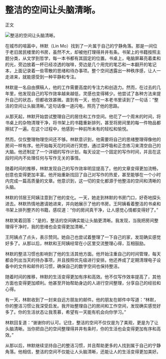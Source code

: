 # 整洁的空间让头脑清晰。

正文

![整洁的空间让头脑清晰。](/images/acbbe3a3484440b485c6ab4c0751a3e2.jpg)


在城市的喧嚣中，林默（Lin Mo）找到了一片属于自己的宁静角落。那是一间位于老旧居民楼里的书房，虽然不大，却被他打理得井井有条。书架上的书籍按照主题分类，从文学到哲学，每一本书都有其固定的位置。书桌上，电脑屏幕亮着柔和的光，旁边放着一杯已经凉透的咖啡，旁边是几个用完的笔芯和一本翻开的笔记本，上面记录着一些零散的思绪和待办事项。整个空间透露出一种秩序感，让人一走进来，就能感受到一种平静和专注。

林默是一名自由撰稿人，他的工作需要高度的专注力和创造力。然而，在过去的几年里，他发现自己的写作效率越来越低，灵感也变得稀少。他尝试了各种方法来提升自己的状态，但都收效甚微。直到有一天，他在一本老书里读到了一句话：“整洁的空间让头脑清晰。”这句话像一道闪电，照亮了他的思路。

从那天起，林默开始尝试整理自己的居住和工作空间。他花了一个周末的时间，将书桌上的杂物清理干净，将书架上的书籍重新排列，甚至将房间里的每一件物品都擦拭了一遍。在这个过程中，他感到一种前所未有的轻松和愉悦。

然而，仅仅整理物理空间还不够。林默意识到，他需要将自己的思绪整理得像他的房间一样有序。他开始每天花时间进行冥想，通过深呼吸和正念练习来清空自己的大脑。他还制定了一个详细的写作计划，每天设定一个固定的写作时间，并且在这段时间内不处理任何与写作无关的事情。

随着时间的推移，林默发现自己的写作效率明显提高了。他的文章变得更加流畅，创意也变得更加丰富。他开始重新找回了自己对写作的热爱，甚至能够在一个小时内完成一篇高质量的文章。他意识到，这一切的变化都源于他整洁的空间和清晰的头脑。

林默的邻居王阿姨注意到了他的变化。一天，她走到林默的书房门口，好奇地探头进去。林默热情地邀请她进来，并向她展示了他的书房。王阿姨看着整洁的书桌和书架上排列整齐的书籍，感叹道：“你的房间真干净，让人感觉心情都变得好了。”

林默笑着回答：“是的，整洁的空间确实能让头脑更清晰。我发现，当我把房间整理得干净时，我的思绪也会变得更加清晰。”

王阿姨点了点头，表示赞同。她自己也尝试着整理了一下自己的家，发现确实感觉好多了。从那以后，林默和王阿姨经常在小区里交流整理心得，互相鼓励。

林默的整洁习惯也影响到了他的生活其他方面。他开始注重自己的时间管理，每天都会列出当天的待办事项，并且按照优先级进行安排。他还养成了定期清理电子设备中的文件和邮件的习惯，确保自己的数字空间也保持整洁。

随着时间的推移，林默的生活变得更加有序和高效。他不仅写作效率提高了，其他方面也变得更加顺利。他甚至开始帮助身边的人进行空间整理，分享自己的经验和心得。

有一天，林默收到了一封来自远方朋友的邮件。他的朋友在邮件中写道：“林默，你的整洁习惯让我深受启发。我开始整理自己的房间和工作空间，发现确实感觉好多了。你的生活状态让我羡慕，希望有一天能有机会向你学习。”

林默回复道：“谢谢你的认可。记住，整洁的空间不仅仅是为了美观，更是为了让头脑清晰。当你把自己的空间整理得井井有条时，你的生活也会变得更加有序和高效。”

从那以后，林默继续坚持自己的整洁习惯，并且帮助更多的人找到属于自己的宁静角落。他相信，整洁的空间不仅能让人头脑清晰，还能让人的生活变得更加美好。
